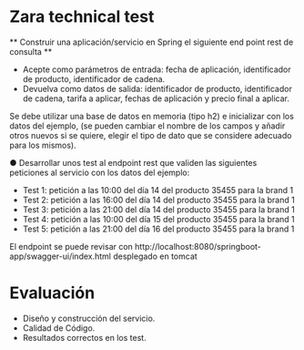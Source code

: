 # Zara technical test



** Construir una aplicación/servicio en Spring el siguiente end point rest de consulta **

- Acepte como parámetros de entrada: fecha de aplicación, identificador de
producto, identificador de cadena.
- Devuelva como datos de salida: identificador de producto, identificador de
cadena, tarifa a aplicar, fechas de aplicación y precio final a aplicar.

Se debe utilizar una base de datos en memoria (tipo h2) e inicializar con los datos del
ejemplo, (se pueden cambiar el nombre de los campos y añadir otros nuevos si se quiere,
elegir el tipo de dato que se considere adecuado para los mismos).

● Desarrollar unos test al endpoint rest que validen las siguientes peticiones al servicio
con los datos del ejemplo:
- Test 1: petición a las 10:00 del día 14 del producto 35455 para la brand 1
- Test 2: petición a las 16:00 del día 14 del producto 35455 para la brand 1
- Test 3: petición a las 21:00 del día 14 del producto 35455 para la brand 1
- Test 4: petición a las 10:00 del día 15 del producto 35455 para la brand 1
- Test 5: petición a las 21:00 del día 16 del producto 35455 para la brand 1

El endpoint se puede revisar con http://localhost:8080/springboot-app/swagger-ui/index.html desplegado en tomcat

# Evaluación
- Diseño y construcción del servicio.
- Calidad de Código.
- Resultados correctos en los test.

